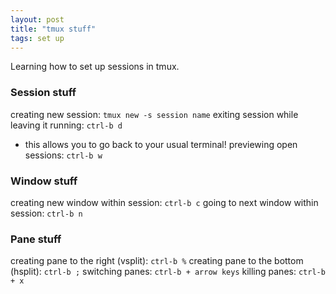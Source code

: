 ```yaml
---
layout: post
title: "tmux stuff"
tags: set up
---
```


Learning how to set up sessions in tmux.

### Session stuff

creating new session: `tmux new -s session name`
exiting session while leaving it running: `ctrl-b d`

- this allows you to go back to your usual terminal!
  previewing open sessions: `ctrl-b w`

### Window stuff

creating new window within session: `ctrl-b c`
going to next window within session: `ctrl-b n`

### Pane stuff

creating pane to the right (vsplit): `ctrl-b %`
creating pane to the bottom (hsplit): `ctrl-b ;`
switching panes: `ctrl-b + arrow keys`
killing panes: `ctrl-b + x`
